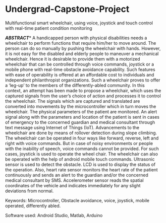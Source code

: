 # Undergrad-Capstone-Project
Multifunctional smart wheelchair, using voice, joystick and touch control with real-time patient condition monitoring

*******************************ABSTRACT********************************
A handicapped person with physical disabilities needs a wheelchair to perform
functions that require him/her to move around. The person can do so manually by
pushing the wheelchair with hands. However, it is not easy for the disabled and elderly
people to maneuver a mechanical wheelchair. Hence it is desirable to provide them with
a motorized wheelchair that can be controlled through voice commands, joystick or a
mobile phone with real-time obstacle avoidance capability. Such features with ease of
operability is offered at an affordable cost to individuals and independent philanthropist
organizations. Such a wheelchair proves to offer a ‘leg-up’ to the members of the
differently-abled community. In this context, an attempt has been made to propose a
wheelchair, which uses the captured signals from the user’s choice of action and
processes it to control the wheelchair. The signals which are captured and translated are
converted into movements by the microcontroller which in turn moves the wheelchair.
The physical parameters of the patient are monitored. An alert signal along with the
parameters and location of the patient is sent in cases of emergency to the concerned
guardian and medical consultant through text message using Internet of Things (IoT).
Advancements to the wheelchair are done by means of rollover detection during slope
climbing.
The wheelchair can be operated in four ways like forward, reverse, left and right
with voice commands. But in case of noisy environments or people with the inability of
speech, voice commands cannot be provided. For such cases, joystick is used to operate
the wheel chair. The wheelchair can also be operated with the help of android mobile
touch commands. Ultrasonic sensor is used to detect the obstacle. LCD is used to
display the status of the operation. Also, heart rate sensor monitors the heart rate of the
patient continuously and sends an alert to the guardian and/or the concerned medical
consultant by SMS. Accelerometer sensor reads the spatial coordinates of the vehicle
and indicates immediately for any slight deviations from normal.

Keywords: Microcontroller, Obstacle avoidance, voice, joystick, mobile operated,
differently abled.

Software used: Android Studio, Matlab, Arduino
